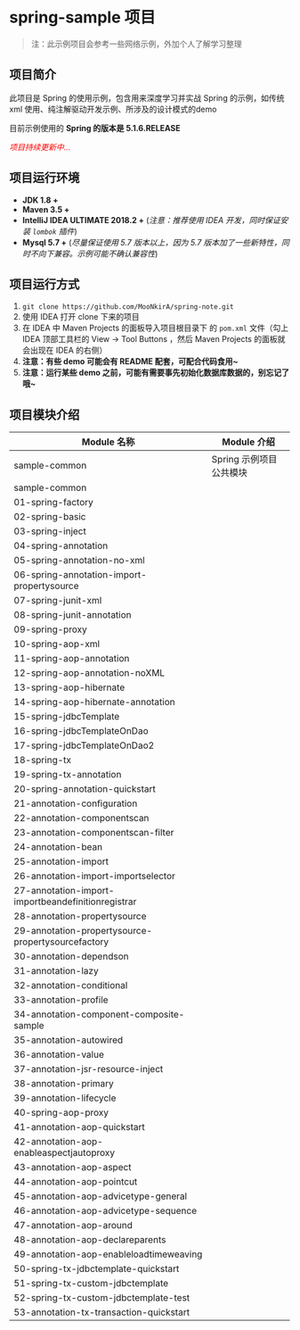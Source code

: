 # spring-sample 项目

> 注：此示例项目会参考一些网络示例，外加个人了解学习整理

## 项目简介

此项目是 Spring 的使用示例，包含用来深度学习并实战  Spring 的示例，如传统 xml 使用、纯注解驱动开发示例、所涉及的设计模式的demo

目前示例使用的 **Spring 的版本是 5.1.6.RELEASE**

<font color=red>*项目持续更新中...*</font>

## 项目运行环境

- **JDK 1.8 +**
- **Maven 3.5 +**
- **IntelliJ IDEA ULTIMATE 2018.2 +** (*注意：推荐使用 IDEA 开发，同时保证安装 `lombok` 插件*)
- **Mysql 5.7 +** (*尽量保证使用 5.7 版本以上，因为 5.7 版本加了一些新特性，同时不向下兼容。示例可能不确认兼容性*)

## 项目运行方式

1. `git clone https://github.com/MooNkirA/spring-note.git`
2. 使用 IDEA 打开 clone 下来的项目
3. 在 IDEA 中 Maven Projects 的面板导入项目根目录下 的 `pom.xml` 文件（勾上 IDEA 顶部工具栏的 View -> Tool Buttons ，然后 Maven Projects 的面板就会出现在 IDEA 的右侧）
4. **注意：有些 demo 可能会有 README 配套，可配合代码食用~**
5. **注意：运行某些 demo 之前，可能有需要事先初始化数据库数据的，别忘记了哦~**

## 项目模块介绍

| Module 名称                                        | Module 介绍             |
| -------------------------------------------------- | ----------------------- |
| sample-common                                      | Spring 示例项目公共模块 |
| sample-common                                      |                         |
| 01-spring-factory                                  |                         |
| 02-spring-basic                                    |                         |
| 03-spring-inject                                   |                         |
| 04-spring-annotation                               |                         |
| 05-spring-annotation-no-xml                        |                         |
| 06-spring-annotation-import-propertysource         |                         |
| 07-spring-junit-xml                                |                         |
| 08-spring-junit-annotation                         |                         |
| 09-spring-proxy                                    |                         |
| 10-spring-aop-xml                                  |                         |
| 11-spring-aop-annotation                           |                         |
| 12-spring-aop-annotation-noXML                     |                         |
| 13-spring-aop-hibernate                            |                         |
| 14-spring-aop-hibernate-annotation                 |                         |
| 15-spring-jdbcTemplate                             |                         |
| 16-spring-jdbcTemplateOnDao                        |                         |
| 17-spring-jdbcTemplateOnDao2                       |                         |
| 18-spring-tx                                       |                         |
| 19-spring-tx-annotation                            |                         |
| 20-spring-annotation-quickstart                    |                         |
| 21-annotation-configuration                        |                         |
| 22-annotation-componentscan                        |                         |
| 23-annotation-componentscan-filter                 |                         |
| 24-annotation-bean                                 |                         |
| 25-annotation-import                               |                         |
| 26-annotation-import-importselector                |                         |
| 27-annotation-import-importbeandefinitionregistrar |                         |
| 28-annotation-propertysource                       |                         |
| 29-annotation-propertysource-propertysourcefactory |                         |
| 30-annotation-dependson                            |                         |
| 31-annotation-lazy                                 |                         |
| 32-annotation-conditional                          |                         |
| 33-annotation-profile                              |                         |
| 34-annotation-component-composite-sample           |                         |
| 35-annotation-autowired                            |                         |
| 36-annotation-value                                |                         |
| 37-annotation-jsr-resource-inject                  |                         |
| 38-annotation-primary                              |                         |
| 39-annotation-lifecycle                            |                         |
| 40-spring-aop-proxy                                |                         |
| 41-annotation-aop-quickstart                       |                         |
| 42-annotation-aop-enableaspectjautoproxy           |                         |
| 43-annotation-aop-aspect                           |                         |
| 44-annotation-aop-pointcut                         |                         |
| 45-annotation-aop-advicetype-general               |                         |
| 46-annotation-aop-advicetype-sequence              |                         |
| 47-annotation-aop-around                           |                         |
| 48-annotation-aop-declareparents                   |                         |
| 49-annotation-aop-enableloadtimeweaving            |                         |
| 50-spring-tx-jdbctemplate-quickstart               |                         |
| 51-spring-tx-custom-jdbctemplate                   |                         |
| 52-spring-tx-custom-jdbctemplate-test              |                         |
| 53-annotation-tx-transaction-quickstart            |                         |